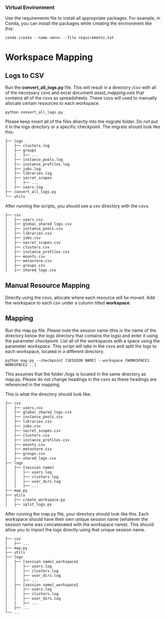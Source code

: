 ### Virtual Environment
Use the requirements file to install all appropriate packages. For example, in Conda, you can install the packages while creating the environment like this: 

```
conda create --name <env> --file requirements.txt
````

# Workspace Mapping
## Logs to CSV

Run the **convert_all_logs.py** file. This will result in a directory _/csv_ with all of the necessary csvs and excel document _asset_mapping.xslx_ that contains all of the csvs as spreadsheets. These csvs will used to manually allocate certain resources to each workspace. 

```
python convert_all_logs.py
```

Please keep insert all of the files directly into the migrate folder. Do not put it in the logs directory or a specific checkpoint. The migrate should look like this: 

```bash
├── logs
│   ├── clusters.log
│   ├── groups
│   │   ├── ...
│   ├── instance_pools.log
│   ├── instance_profiles.log
│   ├── jobs.log
│   ├── libraries.log
│   ├── secret_scopes
│   │   ├── ...
│   ├── users.log
├── convert_all_logs.py
└── utils
```

After running the scripts, you should see a _csv_ directory with the csvs. 

```bash
├── csv
│   ├── users.csv
│   ├── global_shared_logs.csv
│   ├── instance_pools.csv
│   ├── libraries.csv
│   ├── jobs.csv
│   ├── secret_scopes.csv
│   ├── clusters.csv
│   ├── instance_profiles.csv
│   ├── mounts.csv
│   ├── metastore.csv
│   ├── groups.csv
│   ├── shared_logs.csv
```
## Manual Resource Mapping

Directly using the csvs, allocate where each resource will be moved. Add the workspace to each csv under a column titled **workspace**.

## Mapping

Run the map.py file. Please note the session name (this is the name of the directory below the logs directory that contains the logs) and enter it using the parameter _checkpoint_. List all of the workspaces with a space using the parameter _workspace_. This script will take in the csvs and split the logs to each workspace, located in a different directory. 

```
python map.py --checkpoint [SESSION NAME] --workspace [WORKSPACE1 WORKSPACE2 ..]
```

This assumes that the folder /logs is located in the same directory as map.py. Please do not change headings in the csvs as these headings are referenced in the mapping.  

This is what the directory should look like: 

```bash
├── csv
│   ├── users.csv
│   ├── global_shared_logs.csv
│   ├── instance_pools.csv
│   ├── libraries.csv
│   ├── jobs.csv
│   ├── secret_scopes.csv
│   ├── clusters.csv
│   ├── instance_profiles.csv
│   ├── mounts.csv
│   ├── metastore.csv
│   ├── groups.csv
│   ├── shared_logs.csv
├── logs
│   ├── [session name] 
│   │   ├── users.log
│   │   ├── clusters.log
│   │   ├── user_dirs.log
│   │   ├── ...
├── map.py
├── utils
│   ├── create_workspace.py
│   ├── split_logs.py

```

After running the map.py file, your directory should look like this. Each workspace should have their own unique session name (whatever the session name was concatenated with the workspace name). This should allow you to import the logs directly using that unique session name. 

```bash
├── csv
│   ├── ...
├── map.py
├── utils
├── logs
│   ├── [session name]_workspace1
│   │   ├── users.log
│   │   ├── clusters.log
│   │   ├── user_dirs.log
│   │   ├── ...
│   ├── [session name]_workspace2
│   │   ├── users.log
│   │   ├── clusters.log
│   │   ├── user_dirs.log
│   │   ├── ...
│   ├── ...
└── ... 

```

